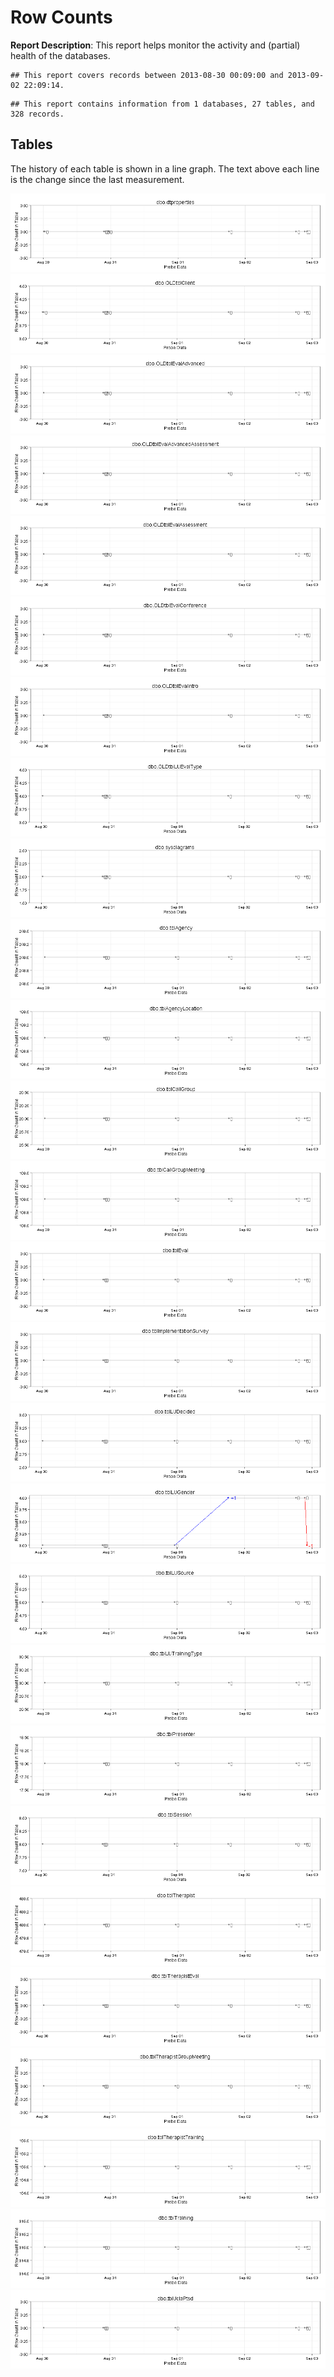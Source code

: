 <!-- Specify the report's official name, goal & description. -->
# Row Counts
**Report Description**: This report helps monitor the activity and (partial) health of the databases.

<!-- Point knitr to the underlying code file so it knows where to look for the chunks. -->



<!-- Load the packages.  Suppress the output when loading packages. --> 



<!-- Load any Global Functions declared in the R file.  Suppress the output. --> 



<!-- Declare any global functions specific to a Rmd output.  Suppress the output. --> 


<!-- Load the dataset.   -->


<!-- Tweak the dataset.   -->




```
## This report covers records between 2013-08-30 00:09:00 and 2013-09-02 22:09:14.
```

```
## This report contains information from 1 databases, 27 tables, and 328 records.
```


## Tables
The history of each table is shown in a line graph.  The text above each line is the change since the last measurement.


![plot of chunk RowCount](FigureRmd/RowCount1.png) ![plot of chunk RowCount](FigureRmd/RowCount2.png) ![plot of chunk RowCount](FigureRmd/RowCount3.png) ![plot of chunk RowCount](FigureRmd/RowCount4.png) ![plot of chunk RowCount](FigureRmd/RowCount5.png) ![plot of chunk RowCount](FigureRmd/RowCount6.png) ![plot of chunk RowCount](FigureRmd/RowCount7.png) ![plot of chunk RowCount](FigureRmd/RowCount8.png) ![plot of chunk RowCount](FigureRmd/RowCount9.png) ![plot of chunk RowCount](FigureRmd/RowCount10.png) ![plot of chunk RowCount](FigureRmd/RowCount11.png) ![plot of chunk RowCount](FigureRmd/RowCount12.png) ![plot of chunk RowCount](FigureRmd/RowCount13.png) ![plot of chunk RowCount](FigureRmd/RowCount14.png) ![plot of chunk RowCount](FigureRmd/RowCount15.png) ![plot of chunk RowCount](FigureRmd/RowCount16.png) ![plot of chunk RowCount](FigureRmd/RowCount17.png) ![plot of chunk RowCount](FigureRmd/RowCount18.png) ![plot of chunk RowCount](FigureRmd/RowCount19.png) ![plot of chunk RowCount](FigureRmd/RowCount20.png) ![plot of chunk RowCount](FigureRmd/RowCount21.png) ![plot of chunk RowCount](FigureRmd/RowCount22.png) ![plot of chunk RowCount](FigureRmd/RowCount23.png) ![plot of chunk RowCount](FigureRmd/RowCount24.png) ![plot of chunk RowCount](FigureRmd/RowCount25.png) ![plot of chunk RowCount](FigureRmd/RowCount26.png) ![plot of chunk RowCount](FigureRmd/RowCount27.png) 

